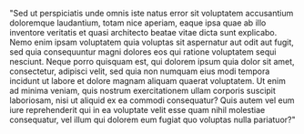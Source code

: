 "Sed ut perspiciatis unde omnis iste natus error sit voluptatem accusantium doloremque laudantium, totam nice aperiam, eaque ipsa
 quae ab illo inventore veritatis et quasi architecto beatae vitae dicta sunt explicabo. Nemo enim ipsam voluptatem quia voluptas
 sit aspernatur aut odit aut fugit, sed quia consequuntur magni dolores eos qui ratione voluptatem sequi nesciunt. Neque porro
 quisquam est, qui dolorem ipsum quia dolor sit amet, consectetur, adipisci velit, sed quia non numquam eius modi tempora incidunt
 ut labore et dolore magnam aliquam quaerat voluptatem. Ut enim ad minima veniam, quis nostrum exercitationem ullam corporis suscipit
 laboriosam, nisi ut aliquid ex ea commodi consequatur? Quis autem vel eum iure reprehenderit qui in ea voluptate velit esse quam nihil
 molestiae consequatur, vel illum qui dolorem eum fugiat quo voluptas nulla pariatuor?"